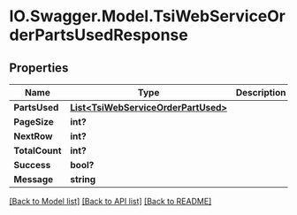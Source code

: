 # IO.Swagger.Model.TsiWebServiceOrderPartsUsedResponse
## Properties

Name | Type | Description | Notes
------------ | ------------- | ------------- | -------------
**PartsUsed** | [**List&lt;TsiWebServiceOrderPartUsed&gt;**](TsiWebServiceOrderPartUsed.md) |  | [optional] 
**PageSize** | **int?** |  | [optional] 
**NextRow** | **int?** |  | [optional] 
**TotalCount** | **int?** |  | [optional] 
**Success** | **bool?** |  | [optional] 
**Message** | **string** |  | [optional] 

[[Back to Model list]](../README.md#documentation-for-models) [[Back to API list]](../README.md#documentation-for-api-endpoints) [[Back to README]](../README.md)

